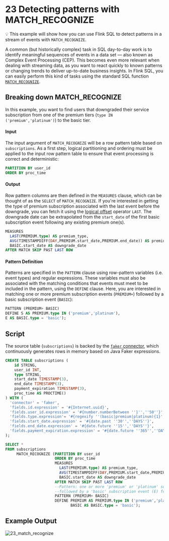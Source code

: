 # 23 Detecting patterns with MATCH_RECOGNIZE

:bulb: This example will show how you can use Flink SQL to detect patterns in a stream of events with `MATCH_RECOGNIZE`.

A common (but historically complex) task in SQL day-to-day work is to identify meaningful sequences of events in a data set — also known as Complex Event Processing (CEP). This becomes even more relevant when dealing with streaming data, as you want to react quickly to known patterns or changing trends to deliver up-to-date business insights. In Flink SQL, you can easily perform this kind of tasks using the standard SQL function [`MATCH_RECOGNIZE`](https://ci.apache.org/projects/flink/flink-docs-stable/dev/table/streaming/match_recognize.html).

## Breaking down MATCH_RECOGNIZE

In this example, you want to find users that downgraded their service subscription from one of the premium tiers (`type IN ('premium','platinum')`) to the basic tier. 

#### Input

The input argument of `MATCH_RECOGNIZE` will be a row pattern table based on `subscriptions`. As a first step, logical partitioning and ordering must be applied to the input row pattern table to ensure that event processing is correct and deterministic:

```sql
PARTITION BY user_id 
ORDER BY proc_time
```

#### Output

Row pattern columns are then defined in the `MEASURES` clause, which can be thought of as the `SELECT` of `MATCH_RECOGNIZE`. If you're interested in getting the type of premium subscription associated with the last event before the downgrade, you can fetch it using the [logical offset](https://ci.apache.org/projects/flink/flink-docs-stable/dev/table/streaming/match_recognize.html#logical-offsets) operator `LAST`. The downgrade date can be extrapolated from the `start_date` of the first basic subscription event following any existing premium one(s).

```sql
MEASURES
  LAST(PREMIUM.type) AS premium_type,
  AVG(TIMESTAMPDIFF(DAY,PREMIUM.start_date,PREMIUM.end_date)) AS premium_avg_duration,
  BASIC.start_date AS downgrade_date
AFTER MATCH SKIP PAST LAST ROW
```

#### Pattern Definition

Patterns are specified in the `PATTERN` clause using row-pattern variables (i.e. event types) and regular expressions. These variables must also be associated with the matching conditions that events must meet to be included in the pattern, using the `DEFINE` clause. Here, you are interested in matching one or more premium subscription events (`PREMIUM+`) followed by a basic subscription event (`BASIC`):

```sql
PATTERN (PREMIUM+ BASIC)
DEFINE S AS PREMIUM.type IN ('premium','platinum'),
E AS BASIC.type = 'basic');
```

## Script

The source table (`subscriptions`) is backed by the [`faker` connector](https://github.com/knaufk/flink-faker), which continuously generates rows in memory based on Java Faker expressions.

```sql
CREATE TABLE subscriptions ( 
    id STRING,
    user_id INT,
    type STRING,
    start_date TIMESTAMP(3),
    end_date TIMESTAMP(3),
    payment_expiration TIMESTAMP(3),
    proc_time AS PROCTIME()
) WITH (
  'connector' = 'faker',
  'fields.id.expression' = '#{Internet.uuid}', 
  'fields.user_id.expression' = '#{number.numberBetween ''1'',''50''}',
  'fields.type.expression'= '#{regexify ''(basic|premium|platinum){1}''}',
  'fields.start_date.expression' = '#{date.past ''30'',''DAYS''}',
  'fields.end_date.expression' = '#{date.future ''15'',''DAYS''}',
  'fields.payment_expiration.expression' = '#{date.future ''365'',''DAYS''}'
);

SELECT * 
FROM subscriptions
     MATCH_RECOGNIZE (PARTITION BY user_id 
                      ORDER BY proc_time
                      MEASURES
                        LAST(PREMIUM.type) AS premium_type,
                        AVG(TIMESTAMPDIFF(DAY,PREMIUM.start_date,PREMIUM.end_date)) AS premium_avg_duration,
                        BASIC.start_date AS downgrade_date
                      AFTER MATCH SKIP PAST LAST ROW
                      --Pattern: one or more 'premium' or 'platinum' subscription events (S)
                      --followed by a 'basic' subscription event (E) for the same `user_id`
                      PATTERN (PREMIUM+ BASIC)
                      DEFINE PREMIUM AS PREMIUM.type IN ('premium','platinum'),
                             BASIC AS BASIC.type = 'basic');
```

## Example Output

![23_match_recognize](https://user-images.githubusercontent.com/23521087/103023498-5f166180-454e-11eb-99a5-4e16253d6422.png)
